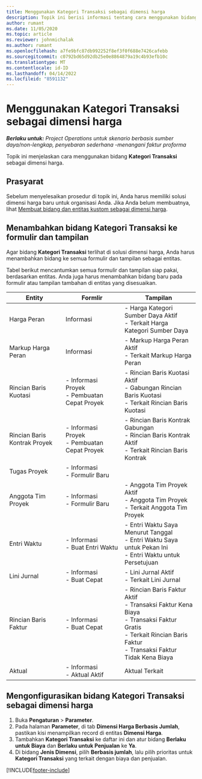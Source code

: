 ```yaml
---
title: Menggunakan Kategori Transaksi sebagai dimensi harga
description: Topik ini berisi informasi tentang cara menggunakan bidang Kategori Transaksi sebagai dimensi harga.
author: rumant
ms.date: 11/05/2020
ms.topic: article
ms.reviewer: johnmichalak
ms.author: rumant
ms.openlocfilehash: a7fe9bfc87db992252f8ef3f0f688e7426cafebb
ms.sourcegitcommit: c0792bd65d92db25e0e8864879a19c4b93efb10c
ms.translationtype: MT
ms.contentlocale: id-ID
ms.lasthandoff: 04/14/2022
ms.locfileid: "8591132"
---
```

# <a name="use-transaction-category-as-a-pricing-dimension"></a>Menggunakan Kategori Transaksi sebagai dimensi harga


_**Berlaku untuk:** Project Operations untuk skenario berbasis sumber daya/non-lengkap, penyebaran sederhana -menangani faktur proforma_


Topik ini menjelaskan cara menggunakan bidang **Kategori Transaksi** sebagai dimensi harga. 

## <a name="prerequisites"></a>Prasyarat
Sebelum menyelesaikan prosedur di topik ini, Anda harus memiliki solusi dimensi harga baru untuk organisasi Anda. Jika Anda belum membuatnya, lihat [Membuat bidang dan entitas kustom sebagai dimensi harga](create-custom-fields-entities-pricing-dimensions.md).

## <a name="add-the-transaction-category-field-to-forms-and-views"></a>Menambahkan bidang Kategori Transaksi ke formulir dan tampilan
Agar bidang **Kategori Transaksi** terlihat di solusi dimensi harga, Anda harus menambahkan bidang ke semua formulir dan tampilan sebagai entitas.

Tabel berikut mencantumkan semua formulir dan tampilan siap pakai, berdasarkan entitas. Anda juga harus menambahkan bidang baru pada formulir atau tampilan tambahan di entitas yang disesuaikan.

|  Entity        | Formlir     |Tampilan        |
| ------------------------------|---------------------------------|----------------------------------|
|  Harga Peran| Informasi |- Harga Kategori Sumber Daya Aktif<br> - Terkait Harga Kategori Sumber Daya |
|  Markup Harga Peran| Informasi|- Markup Harga Peran Aktif<br>- Terkait Markup Harga Peran |
|  Rincian Baris Kuotasi|- Informasi Proyek<br>- Pembuatan Cepat Proyek| - Rincian Baris Kuotasi Aktif<br>- Gabungan Rincian Baris Kuotasi<br>- Terkait Rincian Baris Kuotasi |
|  Rincian Baris Kontrak Proyek|- Informasi Proyek<br>- Pembuatan Cepat Proyek|- Rincian Baris Kontrak Gabungan<br>- Rincian Baris Kontrak Aktif<br>- Terkait Rincian Baris Kontrak |
|  Tugas Proyek|- Informasi<br>- Formulir Baru| &nbsp; |
|  Anggota Tim Proyek|- Informasi<br>- Formulir Baru|- Anggota Tim Proyek Aktif<br>- Anggota Tim Proyek<br>- Terkait Anggota Tim Proyek |
|  Entri Waktu|- Informasi<br>- Buat Entri Waktu|- Entri Waktu Saya Menurut Tanggal<br>- Entri Waktu Saya untuk Pekan Ini<br>- Entri Waktu untuk Persetujuan|
|  Lini Jurnal|- Informasi<br>- Buat Cepat|- Lini Jurnal Aktif<br>- Terkait Lini Jurnal|
|  Rincian Baris Faktur|- Informasi<br>- Buat Cepat|- Rincian Baris Faktur Aktif<br>- Transaksi Faktur Kena Biaya<br>- Transaksi Faktur Gratis<br>- Terkait Rincian Baris Faktur <br>- Transaksi Faktur Tidak Kena Biaya|
|  Aktual|- Informasi<br>- Aktual Aktif| Aktual Terkait |

## <a name="set-up-the-transaction-category-field-as-a-pricing-dimension"></a>Mengonfigurasikan bidang Kategori Transaksi sebagai dimensi harga

1. Buka **Pengaturan** > **Parameter**. 
2. Pada halaman **Parameter**, di tab **Dimensi Harga Berbasis Jumlah**, pastikan kisi menampilkan record di entitas **Dimensi Harga**.
3. Tambahkan **Kategori Transaksi** ke daftar ini dan atur bidang **Berlaku untuk Biaya** dan **Berlaku untuk Penjualan** ke **Ya**.
4. Di bidang **Jenis Dimensi**, pilih **Berbasis jumlah**, lalu pilih prioritas untuk **Kategori Transaksi** yang terkait dengan biaya dan penjualan.


[!INCLUDE[footer-include](../includes/footer-banner.md)]